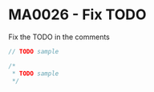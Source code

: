 # MA0026 - Fix TODO

Fix the TODO in the comments

```csharp
// TODO sample

/*
 * TODO sample
 */
```
